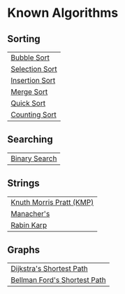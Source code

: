 
# Known Algorithms

## Sorting

<table>
  <tr>
    <td><a href="../assets/sort/algorithms/bubble_sort/bubble_sort.js">Bubble Sort</a></td>
  </tr>
  <tr>
    <td><a href="../assets/sort/algorithms/selection_sort/selection_sort.js">Selection Sort</a></td>
  </tr>
  <tr>
    <td><a href="../assets/sort/algorithms/insertion_sort/insertion_sort.js">Insertion Sort</a></td>
  </tr>
  <tr>
    <td><a href="../assets/sort/algorithms/merge_sort/merge_sort.js">Merge Sort</a></td>
  </tr>
  <tr>
    <td><a href="../assets/sort/algorithms/quick_sort/quick_sort.js">Quick Sort</a></td>
  </tr>
  <tr>
    <td><a href="../assets/sort/algorithms/counting_sort/counting_sort.js">Counting Sort</a></td>
  </tr>
</table>

## Searching

<table>
  <tr>
    <td><a href="../assets/search/algorithms/binary_search/binary_search.js">Binary Search</a></td>
  </tr>
</table>

## Strings

<table>
  <tr>
    <td><a href="../assets/strings/algorithms/knuth_morris_pratt/knuth_morris_pratt.js">Knuth Morris Pratt (KMP)</a></td>
  </tr>
  <tr>
    <td><a href="../assets/strings/algorithms/manachers/manachers.js">Manacher's</a></td>
  </tr>
  <tr>
    <td><a href="../assets/strings/algorithms/rabin_karp/rabin_karp.js">Rabin Karp</a></td>
  </tr>
</table>

## Graphs

<table>
  <tr>
    <td><a href="../assets/graphs/algorithms/shortest_path/dijkstra/dijkstra.js">Dijkstra's Shortest Path</a></td>
  </tr>
  <tr>
    <td><a href="../assets/graphs/algorithms/shortest_path/bellman_ford/bellman_ford.js">Bellman Ford's Shortest Path</a></td>
  </tr>
</table>

